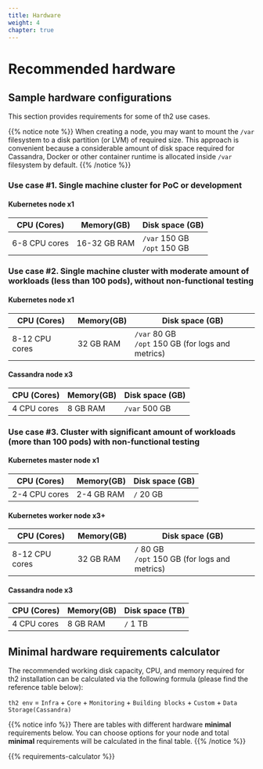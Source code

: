 ```yaml
---
title: Hardware
weight: 4
chapter: true
---
```


# Recommended hardware

## Sample hardware configurations

This section provides requirements for some of th2 use cases.

{{% notice note %}}
When creating a node, you may want to mount the `/var` filesystem to a
disk partition (or LVM) of required size.
This approach is convenient because a considerable
amount of disk space required for Cassandra, Docker or
other container runtime is allocated inside `/var` filesystem by default.
{{% /notice %}}

### Use case #1. Single machine cluster for PoC or development
#### Kubernetes node **x1**
|CPU (Сores)|Memory(GB)	|Disk space (GB)|
|---|---|---|
|6-8 CPU cores|16-32 GB RAM|`/var` 150 GB<br>`/opt` 150 GB|

### Use case #2. Single machine cluster with moderate amount of workloads (less than 100 pods), without non-functional testing
#### Kubernetes node **x1**
|CPU (Сores)|Memory(GB)	|Disk space (GB)|
|---|---|---|
|8-12 CPU cores|32 GB RAM|`/var` 80 GB <br>`/opt` 150 GB (for logs and metrics)|

#### Cassandra node **x3**
|CPU (Сores)|Memory(GB)	|Disk space (GB)|
|---|---|---|
|4 CPU cores|8 GB RAM|`/var` 500 GB|

### Use case #3. Cluster with significant amount of workloads (more than 100 pods) with non-functional testing
#### Kubernetes master node **x1**
|CPU (Сores)|Memory(GB)	|Disk space (GB)|
|---|---|---|
|2-4 CPU cores|2-4 GB RAM|`/` 20 GB|

#### Kubernetes worker node **x3+**
|CPU (Сores)|Memory(GB)	|Disk space (GB)|
|---|---|---|
|8-12 CPU cores|32 GB RAM|`/` 80 GB <br>`/opt` 150 GB (for logs and metrics)|

#### Cassandra node **x3**
|CPU (Сores)|Memory(GB)	|Disk space (TB)|
|---|---|---|
|4 CPU cores|8 GB RAM|`/` 1 TB|

## Minimal hardware requirements calculator
The recommended working disk capacity, CPU, and memory required for th2 installation can be calculated 
via the following formula (please find the reference table below):

`th2 env` = `Infra` + `Core` + `Monitoring` + `Building blocks` + `Custom` + `Data Storage(Cassandra)`

{{% notice info %}}
There are tables with different hardware **minimal** requirements below. You can choose options for your node
and total **minimal** requirements will be calculated in the final table.
{{% /notice %}}


{{% requirements-calculator %}}
